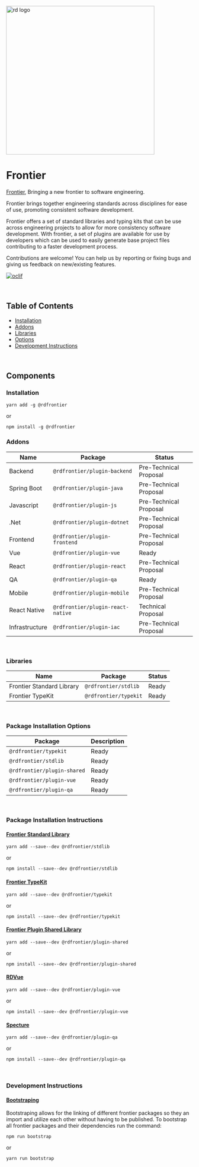 
<div align="left">
  <br/>
  <a href="https://www.realdecoy.com/jamaica/" title="REALDECOY">
    <img width=400px src="https://www.realdecoy.com/wp-content/uploads/2019/02/Realdecoy-logo-transparent.png" alt="rd logo">
  </a>
  <br/>
</div>

# Frontier  

[Frontier](https://github.com/realdecoy/frontier),  Bringing a new frontier to software engineering. 

Frontier brings together engineering standards across disciplines for ease of use, promoting consistent software development.<br />


Frontier offers a set of standard libraries and typing kits that can be use across engineering projects to allow for more consistency software development. With frontier, a set of plugins are available for use by developers which can be used to easily generate base project files contributing to a faster development process.   

Contributions are welcome! You can help us by reporting or fixing bugs and giving us feedback on new/existing features.


[![oclif](https://img.shields.io/badge/cli-oclif-brightgreen.svg)](https://oclif.io)


&nbsp;
&nbsp;
&nbsp;
<!-- custom-toc -->
## Table of Contents

* [Installation](#install)
* [Addons](#addons)
* [Libraries](#libraries)
* [Options](#options)
* [Development Instructions](#Development)
<!-- custom-tocstop -->

&nbsp;
&nbsp;
&nbsp;


## Components

###  Installation
```
yarn add -g @rdfrontier
```
or 

```
npm install -g @rdfrontier
```

### Addons

| Name | Package | Status | 
| --- | --- | --- |
| Backend           | `@rdfrontier/plugin-backend`      | Pre-Technical Proposal |
| Spring Boot       | `@rdfrontier/plugin-java`         | Pre-Technical Proposal |
| Javascript        | `@rdfrontier/plugin-js`           | Pre-Technical Proposal |
| .Net              | `@rdfrontier/plugin-dotnet`       | Pre-Technical Proposal |
| Frontend          | `@rdfrontier/plugin-frontend`     | Pre-Technical Proposal |
| Vue               | `@rdfrontier/plugin-vue`          | Ready                  |
| React             | `@rdfrontier/plugin-react`        | Pre-Technical Proposal |
| QA                | `@rdfrontier/plugin-qa`           | Ready                  |
| Mobile            | `@rdfrontier/plugin-mobile`       | Pre-Technical Proposal |
| React Native      | `@rdfrontier/plugin-react-native` | Technical Proposal     |
| Infrastructure    | `@rdfrontier/plugin-iac`          | Pre-Technical Proposal |

&nbsp;
&nbsp;

### Libraries

| Name | Package | Status | 
| --- | --- | --- |
| Frontier Standard Library  | `@rdfrontier/stdlib`      | Ready |
| Frontier TypeKit           | `@rdfrontier/typekit`       | Ready |

&nbsp;
&nbsp;
&nbsp;


### Package Installation Options
| Package | Description | 
| --- | --- |
| `@rdfrontier/typekit`             | Ready |
| `@rdfrontier/stdlib`              | Ready |
| `@rdfrontier/plugin-shared`       | Ready |
| `@rdfrontier/plugin-vue`          | Ready |
| `@rdfrontier/plugin-qa`           | Ready |

&nbsp;
&nbsp;
&nbsp;

### Package Installation Instructions 

#### [ Frontier Standard Library ](https://github.com/realdecoy/frontier/tree/main/packages/frontier-libraries/stdlib)

```
yarn add --save--dev @rdfrontier/stdlib
```
or
```
npm install --save--dev @rdfrontier/stdlib
```

#### [Frontier TypeKit ](https://github.com/realdecoy/frontier/tree/main/packages/frontier-libraries/typekit)

```
yarn add --save--dev @rdfrontier/typekit
```
or
```
npm install --save--dev @rdfrontier/typekit
```

#### [Frontier Plugin Shared Library ](https://github.com/realdecoy/frontier)

```
yarn add --save--dev @rdfrontier/plugin-shared
```
or
```
npm install --save--dev @rdfrontier/plugin-shared
```

#### [RDVue ](https://github.com/realdecoy/frontier/tree/main/packages/frontier-plugins/plugin-vue)

```
yarn add --save--dev @rdfrontier/plugin-vue
```
or
```
npm install --save--dev @rdfrontier/plugin-vue
```

#### [Specture ](https://github.com/realdecoy/frontier/tree/main/packages/frontier-plugins/plugin-qa)

```
yarn add --save--dev @rdfrontier/plugin-qa
```
or
```
npm install --save--dev @rdfrontier/plugin-qa
```


&nbsp;
&nbsp; 
&nbsp;


### Development Instructions 

#### [Bootstraping](https://lerna.js.org/docs/core-concepts/bootstrapping)
Bootstraping allows for the linking of different frontier packages so they an import and utilize each other without having to be published.
To bootstrap all frontier packages and their dependencies run the command:
```
npm run bootstrap 
```
or
```
yarn run bootstrap 
```


&nbsp;
&nbsp;
&nbsp;